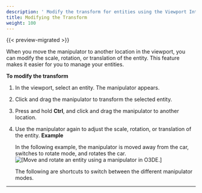 ```yaml
---
description: ' Modify the transform for entities using the Viewport Interaction Model in Open 3D Engine. '
title: Modifying the Transform
weight: 100
---
```


{{< preview-migrated >}}

When you move the manipulator to another location in the viewport, you can modify the scale, rotation, or translation of the entity\. This feature makes it easier for you to manage your entities\.

**To modify the transform**

1. In the viewport, select an entity\. The manipulator appears\.

1. Click and drag the manipulator to transform the selected entity\.

1. Press and hold **Ctrl**, and click and drag the manipulator to another location\.

1. Use the manipulator again to adjust the scale, rotation, or translation of the entity\.
**Example**

   In the following example, the manipulator is moved away from the car, switches to rotate mode, and rotates the car\.
![\[Move and rotate an entity using a manipulator in O3DE.\]](/images/user-guide/viewportinteractionmodel/viewport-selection-model-3.gif)

    The following are shortcuts to switch between the different manipulator modes\.
****

